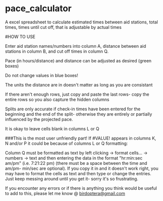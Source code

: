 # pace_calculator
A excel spreadsheet to calculate estimated times between aid stations, total times, times until cut off, that is adjustable by actual times

#HOW TO USE

Enter aid station names/numbers into column A, distance between aid stations in column B, and cut off times in column Q. 

Pace (in hours/distance) and distance can be adjusted as desired (green boxes)

Do not change values in blue boxes!

The units the distance are in doesn't matter as long as you are consistant

If there aren't enough rows, just copy and paste the last rows- copy the entire rows so you also capture the hidden columns

Splits are only accurate if check-in times have been entered for the beginning and the end of the split- otherwise they are entirely or partially influenced by the projected pace.

It is okay to leave cells blank in columns L or Q

###This is the most user unfriendly part!
If #VALUE! appears in columns K, N and/or P it could be because of columns L or Q formatting:

Column Q must be formatted as text by left clicking -> format cells... -> numbers -> text and then entering the data in the format "hr:min:sec am/pm" (i.e. 7:21:22 pm) (there must be a space between the time and am/pm- min/sec are optional). If you copy it in and it doesn't work right, you may have to format the cells as text and then type or change the entries. Just keep messing around until you get it- sorry it's so frustrating.

If you encounter any errors or if there is anything you think would be useful to add to this, please let me know @
birdoptera@gmail.com
